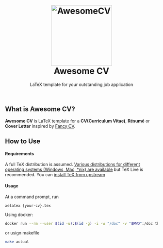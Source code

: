 <h1 align="center">
  <a href="https://github.com/claudiocampuzano/Awesome-CV" title="AwesomeCV Documentation">
    <img alt="AwesomeCV" src="https://github.com/claudiocampuzano/My-Awesome-CV/raw/master/icon.png" width="200px" height="200px" />
  </a>
  <br />
  Awesome CV
</h1>

<p align="center">
  LaTeX template for your outstanding job application
</p>

<br />

## What is Awesome CV?

**Awesome CV** is LaTeX template for a **CV(Curriculum Vitae)**, **Résumé** or **Cover Letter** inspired by [Fancy CV](https://www.sharelatex.com/templates/cv-or-resume/fancy-cv).

## How to Use

#### Requirements

A full TeX distribution is assumed. [Various distributions for different operating systems (Windows, Mac, \*nix) are available](http://tex.stackexchange.com/q/55437) but TeX Live is recommended.
You can [install TeX from upstream](https://tex.stackexchange.com/q/1092)

#### Usage

At a command prompt, run

```bash
xelatex {your-cv}.tex
```

Using docker:

```bash
docker run --rm --user $(id -u):$(id -g) -i -w "/doc" -v "$PWD":/doc thomasweise/texlive make
```

or usign makefile

```bash
make actual
```
